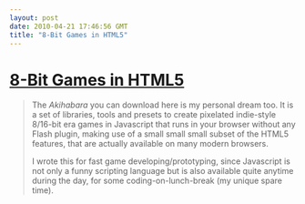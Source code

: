 ```yaml
---
layout: post
date: 2010-04-21 17:46:56 GMT
title: "8-Bit Games in HTML5"
---
```

# [8-Bit Games in HTML5](http://www.kesiev.com/akihabara/)

> The _Akihabara_ you can download here is my personal dream too. It is a set of libraries, tools and presets to create pixelated indie-style 8/16-bit era games in Javascript that runs in your browser without any Flash plugin, making use of a small small small  subset of the HTML5 features, that are actually available on many modern browsers.
>
> I wrote this for fast game developing/prototyping, since Javascript is not only a funny scripting language but is also available quite anytime during the day, for some coding-on-lunch-break (my unique spare time). 